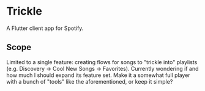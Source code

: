 # Trickle

A Flutter client app for Spotify. 

## Scope

Limited to a single feature: creating flows for songs to "trickle into" playlists (e.g. Discovery -> Cool New Songs -> Favorites). Currently wondering if and how much I should expand its feature set. Make it a somewhat full player with a bunch of "tools" like the aforementioned, or keep it simple?